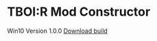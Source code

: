 # TBOI:R Mod Constructor
Win10 Version 1.0.0
[Download build](https://drive.google.com/drive/folders/1Rv7TBqstoA6qdTMHeYIds1A7wTnxLzs3?usp=sharing)